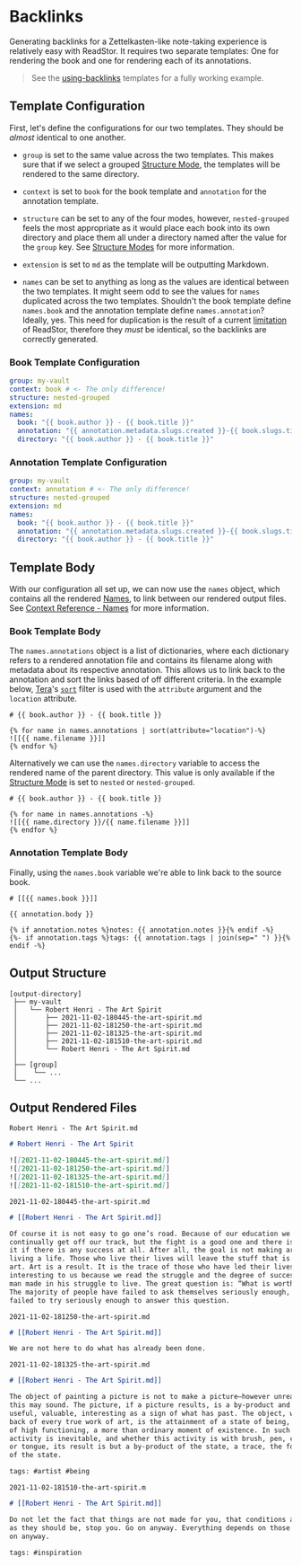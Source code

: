 # Backlinks

Generating backlinks for a Zettelkasten-like note-taking experience is
relatively easy with ReadStor. It requires two separate templates: One for
rendering the book and one for rendering each of its annotations.

> <i class="fa fa-info-circle"></i> See the [using-backlinks][using-backlinks]
> templates for a fully working example.

## Template Configuration

First, let's define the configurations for our two templates. They should be
_almost_ identical to one another.

- `group` is set to the same value across the two templates. This makes sure
  that if we select a grouped [Structure Mode][structure-modes], the templates
  will be rendered to the same directory.

- `context` is set to `book` for the book template and `annotation` for the
  annotation template.

- `structure` can be set to any of the four modes, however, `nested-grouped`
  feels the most appropriate as it would place each book into its own directory
  and place them all under a directory named after the value for the `group`
  key. See [Structure Modes][structure-modes] for more information.

- `extension` is set to `md` as the template will be outputting Markdown.

- `names` can be set to anything as long as the values are identical between
  the two templates. It might seem odd to see the values for `names` duplicated
  across the two templates. Shouldn't the book template define `names.book`
  and the annotation template define `names.annotation`? Ideally, yes. This
  need for duplication is the result of a current [limitation][limitation] of
  ReadStor, therefore they _must_ be identical, so the backlinks are correctly
  generated.

### Book Template Configuration

```yaml
group: my-vault
context: book # <- The only difference!
structure: nested-grouped
extension: md
names:
  book: "{{ book.author }} - {{ book.title }}"
  annotation: "{{ annotation.metadata.slugs.created }}-{{ book.slugs.title }}"
  directory: "{{ book.author }} - {{ book.title }}"
```

### Annotation Template Configuration

```yaml
group: my-vault
context: annotation # <- The only difference!
structure: nested-grouped
extension: md
names:
  book: "{{ book.author }} - {{ book.title }}"
  annotation: "{{ annotation.metadata.slugs.created }}-{{ book.slugs.title }}"
  directory: "{{ book.author }} - {{ book.title }}"
```

## Template Body

With our configuration all set up, we can now use the `names` object, which
contains all the rendered [Names][names], to link between our rendered output
files. See [Context Reference - Names][names] for more information.

### Book Template Body

The `names.annotations` object is a list of dictionaries, where each dictionary
refers to a rendered annotation file and contains its filename along with
metadata about its respective annotation. This allows us to link back to the
annotation and sort the links based of off different criteria. In the example
below, [Tera][tera]'s [`sort`][tera-sort] filter is used with the `attribute`
argument and the `location` attribute.

```jinja2
# {{ book.author }} - {{ book.title }}

{% for name in names.annotations | sort(attribute="location")-%}
![[{{ name.filename }}]]
{% endfor %}
```

Alternatively we can use the `names.directory` variable to access the rendered
name of the parent directory. This value is only available if the
[Structure Mode][structure-modes] is set to `nested` or `nested-grouped`.

<!-- TODO: Verify this works! -->

```jinja2
# {{ book.author }} - {{ book.title }}

{% for name in names.annotations -%}
![[{{ name.directory }}/{{ name.filename }}]]
{% endfor %}
```

### Annotation Template Body

Finally, using the `names.book` variable we're able to link back to the source
book.

```jinja2
# [[{{ names.book }}]]

{{ annotation.body }}

{% if annotation.notes %}notes: {{ annotation.notes }}{% endif -%}
{%- if annotation.tags %}tags: {{ annotation.tags | join(sep=" ") }}{% endif -%}
```

## Output Structure

```plaintext
[output-directory]
 ├── my-vault
 │   └── Robert Henri - The Art Spirit
 │       ├── 2021-11-02-180445-the-art-spirit.md
 │       ├── 2021-11-02-181250-the-art-spirit.md
 │       ├── 2021-11-02-181325-the-art-spirit.md
 │       ├── 2021-11-02-181510-the-art-spirit.md
 │       └── Robert Henri - The Art Spirit.md
 │
 ├── [group]
 │    └── ...
 └── ...
```

## Output Rendered Files

`Robert Henri - The Art Spirit.md`

```markdown
# Robert Henri - The Art Spirit

![[2021-11-02-180445-the-art-spirit.md]]
![[2021-11-02-181250-the-art-spirit.md]]
![[2021-11-02-181325-the-art-spirit.md]]
![[2021-11-02-181510-the-art-spirit.md]]
```

`2021-11-02-180445-the-art-spirit.md`

```markdown
# [[Robert Henri - The Art Spirit.md]]

Of course it is not easy to go one’s road. Because of our education we
continually get off our track, but the fight is a good one and there is joy in
it if there is any success at all. After all, the goal is not making art. It is
living a life. Those who live their lives will leave the stuff that is really
art. Art is a result. It is the trace of those who have led their lives. It is
interesting to us because we read the struggle and the degree of success the
man made in his struggle to live. The great question is: “What is worth while?”
The majority of people have failed to ask themselves seriously enough, and have
failed to try seriously enough to answer this question.
```

`2021-11-02-181250-the-art-spirit.md`

```markdown
# [[Robert Henri - The Art Spirit.md]]

We are not here to do what has already been done.
```

`2021-11-02-181325-the-art-spirit.md`

```markdown
# [[Robert Henri - The Art Spirit.md]]

The object of painting a picture is not to make a picture—however unreasonable
this may sound. The picture, if a picture results, is a by-product and may be
useful, valuable, interesting as a sign of what has past. The object, which is
back of every true work of art, is the attainment of a state of being, a state
of high functioning, a more than ordinary moment of existence. In such moments
activity is inevitable, and whether this activity is with brush, pen, chisel,
or tongue, its result is but a by-product of the state, a trace, the footprint
of the state.

tags: #artist #being
```

`2021-11-02-181510-the-art-spirit.m`

```markdown
# [[Robert Henri - The Art Spirit.md]]

Do not let the fact that things are not made for you, that conditions are not
as they should be, stop you. Go on anyway. Everything depends on those who go
on anyway.

tags: #inspiration
```

[names]: ./06-03-names.md
[limitation]: ./02-05-names.html#limitations
[names]: ./02-05-names.md
[structure-modes]: ./02-03-structure-modes.md
[tera]: https://tera.netlify.app/
[tera-sort]: https://tera.netlify.app/docs/#sort
[using-backlinks]: https://github.com/tnahs/readstor/tree/main/templates/using-backlinks
